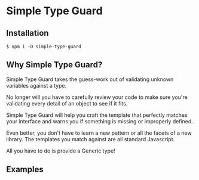 # Simple Type Guard

## Installation

```shell
$ npm i -D simple-type-guard
```

## Why Simple Type Guard?

Simple Type Guard takes the guess-work out of validating unknown variables against a type.

No longer will you have to carefully review your code to make sure you're validating every detail of an object to see if it fits.

Simple Type Guard will help you craft the template that perfectly matches your interface and warns you if something is missing or improperly defined.

Even better, you don't have to learn a new pattern or all the facets of a new library. The templates you match against are all standard Javascript.

All you have to do is provide a Generic type!

## Examples
